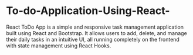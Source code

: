 # To-do-Application-Using-React-
React ToDo App is a simple and responsive task management application built using React and Bootstrap. It allows users to add, delete, and manage their daily tasks in an intuitive UI, all running completely on the frontend with state management using React Hooks.
